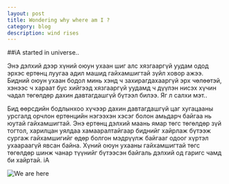 ```yaml
---
layout: post
title: Wondering why where am I ?
category: blog
description: wind rises
---
```

##iA started in universe..

Энэ дэлхий дээр хүний оюун ухаан шиг алс хязгааргүй уудам одод эрхэс ертөнц луугаа адил машид гайхамшигтай зүйл ховор ажээ.
Бидний оюун ухаан бодол минь хэнд ч захирагдахааргүй эрх чөлөөтэй, хэнээс ч хараат бус хийгээд хязгааргүй уудамд ч дүүлэн нисэх хүчин чадал төгөлдөр дахин давтагдашгүй бүтээл билээ. Яг л салхи мэт..

Бид өөрсдийн бодлынхоо хүчээр дахин давтагдашгүй цаг хугацааны урсгалд орчлон ертөнцийн нэгээхэн хэсэг болон амьдарч байгаа нь юутай гайхамшигтай. Энэ ертөнц дэлхий маань ямар төгс төгөлдөр зүй тогтол, харилцан уялдаа хамааралтайгаар биднийг хайрлаж бүтээж сургаж гайхамшигийг өдөр болгон мэдрүүлж байгааг одоог хүртэл ухаараагүй явсан байна. Хүний оюун ухааны гайхамшигтай төгс төгөлдөр шинж чанар түүнийг бүтээсэн байгаль дэлхий од гаригс чамд би хайртай. iA

![We are here](http://peacefulwarriors.net/wp-content/uploads/2014/12/You-Are-Here.jpg)
  


